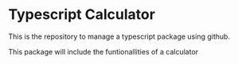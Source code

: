 # Typescript Calculator
This is the repository to manage a typescript package using github.

This package will include the funtionallities of a calculator